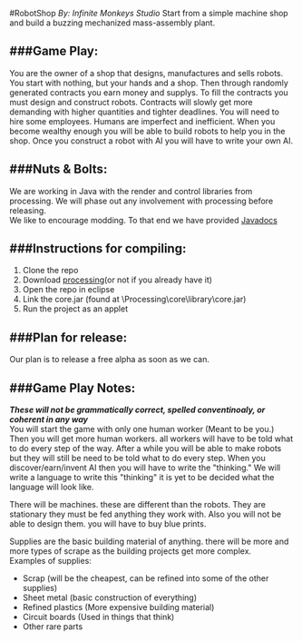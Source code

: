 #RobotShop
*By: Infinite Monkeys Studio*
Start from a simple machine shop and build a buzzing mechanized mass-assembly plant.

###Game Play:
---
You are the owner of a shop that designs, manufactures and sells robots.  You start with nothing, but your hands and a shop. Then through randomly generated contracts you earn money and supplys. To fill the contracts you must design and construct robots. Contracts will slowly get more demanding with higher quantities and tighter deadlines. You will need to hire some employees. Humans are imperfect and inefficient. When you become wealthy enough you will be able to build robots to help you in the shop. Once you construct a robot with AI you will have to write your own AI.

###Nuts & Bolts:
---
We are working in Java with the render and control libraries from processing. We will phase out any involvement with processing before releasing.  
We like to encourage modding. To that end we have provided [Javadocs](http://InfiniteMonkeysStudio.bitbucket.org)

###Instructions for compiling:
---
1. Clone the repo
1. Download [processing](https://www.processing.org/download/)(or not if you already have it)
1. Open the repo in eclipse
1. Link the core.jar (found at \Processing\core\library\core.jar)
1. Run the project as an applet

###Plan for release:
---
Our plan is to release a free alpha as soon as we can.

###Game Play Notes:
---
***These will not be grammatically correct, spelled conventinoaly, or coherent in any way***  
You will start the game with only one human worker (Meant to be you.) Then you will get more human workers. all workers will have to be told what to do every step of the way.
After a while you will be able to make robots but they will still be need to be told what to do every step. When you discover/earn/invent AI then you will have to write the "thinking."
We will write a language to write this "thinking" it is yet to be decided what the language will look like.  

There will be machines. these are different than the robots. They are stationary they must be fed anything they work with. Also you will not be able to design them. you will have to buy blue prints.

Supplies are the basic building material of anything. there will be more and more types of scrape as the building projects get more complex.   
Examples of supplies: 
*  Scrap (will be the cheapest, can be refined into some of the other supplies)
*  Sheet metal (basic construction of everything)
*  Refined plastics (More expensive building material)
*  Circuit boards (Used in things that think)
*  Other rare parts

